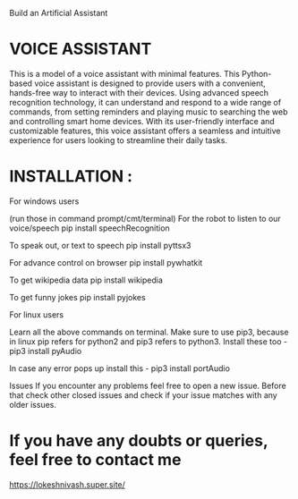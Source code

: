 Build an Artificial Assistant

# VOICE ASSISTANT

This is a model of a voice assistant with minimal features.
This Python-based voice assistant is designed to provide users with a convenient, hands-free way to interact with their devices. Using advanced speech recognition technology, it can understand and respond to a wide range of commands, from setting reminders and playing music to searching the web and controlling smart home devices. With its user-friendly interface and customizable features, this voice assistant offers a seamless and intuitive experience for users looking to streamline their daily tasks.

# INSTALLATION :

For windows users

(run those in command prompt/cmt/terminal) For the robot to listen to our voice/speech pip install speechRecognition

To speak out, or text to speech pip install pyttsx3

For advance control on browser pip install pywhatkit

To get wikipedia data pip install wikipedia

To get funny jokes pip install pyjokes

For linux users

Learn all the above commands on terminal. Make sure to use pip3, because in linux pip refers for python2 and pip3 refers to python3. Install these too - pip3 install pyAudio

In case any error pops up install this - pip3 install portAudio

Issues
If you encounter any problems feel free to open a new issue. Before that check other closed issues and check if your issue matches with any older issues.


# If you have any doubts or queries, feel free to contact me 
https://lokeshnivash.super.site/
